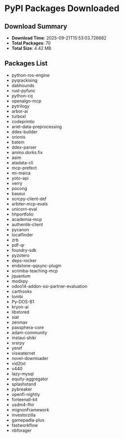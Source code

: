 # PyPI Packages Downloaded

## Download Summary
- **Download Time**: 2025-09-21T15:53:03.726682
- **Total Packages**: 70
- **Total Size**: 4.42 MB

## Packages List
- python-ros-engine
- pyqrackising
- dabhounds
- rust-pyfunc
- python-cq
- openalgo-mcp
- pytrilogy
- arbor-ai
- turboxl
- codeprintio
- ariel-data-preprocessing
- ddex-builder
- orionis
- batem
- ddex-parser
- amino.dorks.fix
- asim
- atadata-cli
- mcp-prefect
- mi-maica
- yoto-api
- verry
- pocong
- baseui
- scrcpy-client-def
- arbiter-mcp-evals
- unicorn-eval
- hhportfolio
- academia-mcp
- authentik-client
- pycanon
- localfinder
- zrb
- pdf-qr
- foundry-sdk
- pyzotero
- deps-rocker
- endstone-qqsync-plugin
- scrimba-teaching-mcp
- jquantum
- modxpy
- odoo14-addon-ssi-partner-evaluation
- carthooks
- tombi
- Py-DOS-B1
- kryon-ai
- libstored
- siat
- zenmav
- passphera-core
- adam-community
- instaui-shiki
- srsrpy
- yeref
- viswaternet
- novel-downloader
- vid2txt
- v440
- lazy-mysql
- equity-aggregator
- splashstand
- pybreaker
- openfl-nightly
- forteenall-kit
- usdm4-fhir
- mignonFramework
- investorzilla
- gamepadla-plus
- fastworkflow
- nbforager
